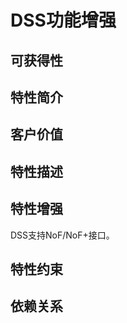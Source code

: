 # DSS功能增强

## 可获得性<a name="section15406143204715"></a>



## 特性简介<a name="section740615433477"></a>



## 客户价值<a name="section13406743164715"></a>



## 特性描述<a name="section16406154310471"></a>



## 特性增强<a name="section1340684315478"></a>

DSS支持NoF/NoF+接口。

## 特性约束<a name="section06531946143616"></a>



## 依赖关系<a name="section8406643144716"></a>



